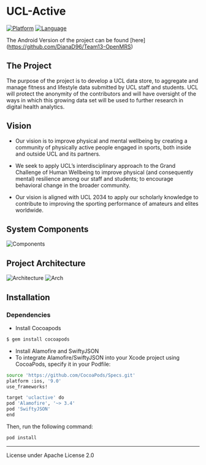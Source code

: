 # UCL-Active

[![Platform](http://img.shields.io/badge/platform-ios-blue.svg?style=flat
             )](https://developer.apple.com/iphone/index.action)
[![Language](http://img.shields.io/badge/language-swift-brightgreen.svg?style=flat
             )](https://developer.apple.com/swift)
             
  The Android Version of the project can be found [here] (https://github.com/DianaD96/Team13-OpenMRS)
## The Project
The purpose of the project is to develop a UCL data store, to aggregate and manage fitness and lifestyle data submitted by UCL staff and students.
UCL will protect the anonymity of the contributors and will have oversight of the ways in which this growing data set will be used to further research in digital health analytics.

## Vision
+ Our vision is to improve physical and mental wellbeing by creating a community of physically active people engaged in sports, both inside and outside UCL and its partners.

+ We seek to apply UCL’s interdisciplinary approach to the Grand Challenge of Human Wellbeing to improve physical (and consequently mental) resilience among our staff and students; to encourage behavioral change in the broader community.

+ Our vision is aligned with UCL 2034 to apply our scholarly knowledge to contribute to improving the sporting performance of amateurs and elites worldwide. 

## System Components
![Components]

## Project Architecture
![Architecture]
![Arch]

[Architecture]: http://i65.tinypic.com/i2j7sk.png
[Arch]: http://i66.tinypic.com/4jvtb5.png
[Components]: http://i63.tinypic.com/2a6m6ad.png

## Installation
### Dependencies
* Install Cocoapods
```sh
$ gem install cocoapods
```
* Install Alamofire and SwiftyJSON
* To integrate Alamofire/SwiftyJSON into your Xcode project using CocoaPods, specify it in your Podfile:
```sh
source 'https://github.com/CocoaPods/Specs.git'
platform :ios, '9.0'
use_frameworks!

target 'uclactive' do
pod 'Alamofire', '~> 3.4'
pod 'SwiftyJSON'
end
```
Then, run the following command:

```sh
pod install
```

---
License under Apache License 2.0
